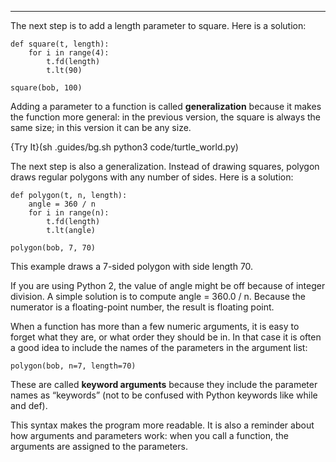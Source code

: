 --------------

The next step is to add a <span>length</span> parameter to <span>square</span>. Here is a solution:

    def square(t, length):
        for i in range(4):
            t.fd(length)
            t.lt(90)

    square(bob, 100)

Adding a parameter to a function is called <span>**generalization**</span> because it makes the function more general: in the previous version, the square is always the same size; in this version it can be any size.

{Try It}(sh .guides/bg.sh python3 code/turtle_world.py)

The next step is also a generalization. Instead of drawing squares, <span>polygon</span> draws regular polygons with any number of sides. Here is a solution:

    def polygon(t, n, length):
        angle = 360 / n
        for i in range(n):
            t.fd(length)
            t.lt(angle)

    polygon(bob, 7, 70)

This example draws a 7-sided polygon with side length 70.

If you are using Python 2, the value of <span>angle</span> might be off because of integer division. A simple solution is to compute <span>angle = 360.0 / n</span>. Because the numerator is a floating-point number, the result is floating point.

When a function has more than a few numeric arguments, it is easy to forget what they are, or what order they should be in. In that case it is often a good idea to include the names of the parameters in the argument list:

    polygon(bob, n=7, length=70)

These are called <span>**keyword arguments**</span> because they include the parameter names as “keywords” (not to be confused with Python keywords like <span>while</span> and <span>def</span>).

This syntax makes the program more readable. It is also a reminder about how arguments and parameters work: when you call a function, the arguments are assigned to the parameters.

